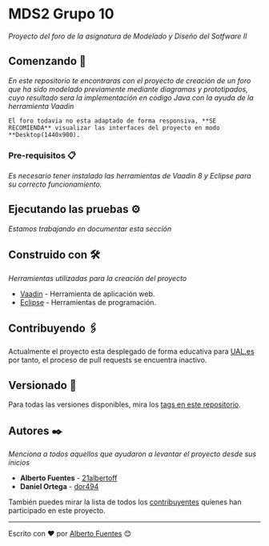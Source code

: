 # MDS2 Grupo 10

_Proyecto del foro de la asignatura de Modelado y Diseño del Sotfware II_

## Comenzando 🚀

_En este repositorio te encontraras con el proyecto de creación de un foro que ha sido modelado previamente mediante diagramas y prototipados, cuyo resultado sera la implementación en codigo Java con la ayuda de la herramienta Vaadin_

```
El foro todavia no esta adaptado de forma responsiva, **SE RECOMIENDA** visualizar las interfaces del proyecto en modo **Desktop(1440x900).
```

### Pre-requisitos 📋

_Es necesario tener instalado las herramientas de Vaadin 8 y Eclipse para su correcto funcionamiento._

## Ejecutando las pruebas ⚙️

_Estamos trabajando en documentar esta sección_

## Construido con 🛠️

_Herramientas utilizadas para la creación del proyecto_

* [Vaadin](https://vaadin.com/start/v14) - Herramienta de aplicación web.
* [Eclipse](https://www.eclipse.org/downloads/packages/release/mars/r/eclipse-ide-java-developers) - Herramientas de programación.

## Contribuyendo 🖇️

Actualmente el proyecto esta desplegado de forma educativa para [UAL.es](https://www.ual.es/) por tanto, el proceso de pull requests se encuentra inactivo.


## Versionado 📌

Para todas las versiones disponibles, mira los [tags en este repositorio](https://github.com/21albertoff/MDS2/tags).

## Autores ✒️

_Menciona a todos aquellos que ayudaron a levantar el proyecto desde sus inicios_

* **Alberto Fuentes** - [21albertoff](https://github.com/21albertoff)
* **Daniel Ortega** - [dor494](https://github.com/dor494)

También puedes mirar la lista de todos los [contribuyentes](https://github.com/21albertoff/MDS2/contributors) quíenes han participado en este proyecto. 

---
Escrito con ❤️ por [Alberto Fuentes](https://github.com/21albertoff) 😊

